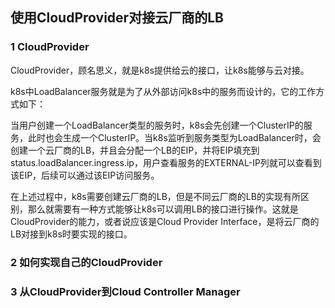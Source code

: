 ## 使用CloudProvider对接云厂商的LB

### 1 CloudProvider

CloudProvider，顾名思义，就是k8s提供给云的接口，让k8s能够与云对接。

k8s中LoadBalancer服务就是为了从外部访问k8s中的服务而设计的，它的工作方式如下：

当用户创建一个LoadBalancer类型的服务时，k8s会先创建一个ClusterIP的服务，此时也会生成一个ClusterIP。当k8s监听到服务类型为LoadBalancer时，会创建一个云厂商的LB，并且会分配一个LB的EIP，并将EIP填充到status.loadBalancer.ingress.ip，用户查看服务的EXTERNAL-IP列就可以查看到该EIP，后续可以通过该EIP访问服务。

在上述过程中，k8s需要创建云厂商的LB，但是不同云厂商的LB的实现有所区别，那么就需要有一种方式能够让k8s可以调用LB的接口进行操作。这就是CloudProvider的能力，或者说应该是Cloud Provider Interface，是将云厂商的LB对接到k8s时要实现的接口。

### 2 如何实现自己的CloudProvider



### 3 从CloudProvider到Cloud Controller Manager